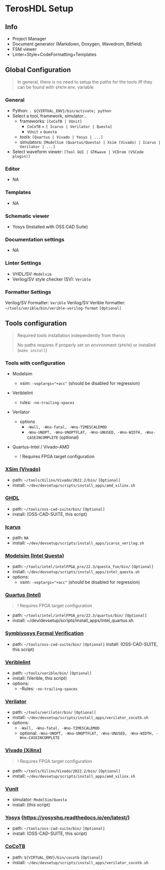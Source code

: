 # TerosHDL Setup

## Info

- Project Manager
- Document generator (Markdown, Doxygen, Wavedrom, Bitfield)
- FSM viewer
- Linter+Style+CodeFormatting+Templates

## Global Configuration

> In general, there is no need to setup the paths for the tools iff they can be found with `$PATH` env. variable

### General

- Python: `. ${VIRTUAL_ENV}/bin/activate; python`
- Select a tool, framework, simulator...
  - frameworks: `[CoCoTB | VUnit]`
    - `CoCoTB` + `[ Icarus | Verilator | Questa]`
    - `VUnit` + `Questa`
  - tools: `[Quartus | Vivado | Yosys | ...]`
  - simulators: `[ModelSim (Quartus/Questa) | Xsim (Vivado) | Icarus | Verilator | ...]`
- Select waveform viewer: `[Tool GUI | GTKwave | VCDrom (VSCode plugin)]`

### Editor

- NA

### Templates

- NA

### Schematic viewer

- Yosys (Installed with OSS CAD Suite)

### Documentation settings

- NA

### Linter Settings

- VHDL/SV: `Modelsim`
- Verilog/SV style checker (SV): `Verible`

### Formatter Settings

  Verilog/SV Formatter: `Verible`
  Verilog/SV Verible formatter: `~/tools/verible/bin/verible-verilog-format` `[Optional]`

## Tools configuration

> Required tools installation independently from theros
>
> No paths requires if properly set on environment (`$PATH`) or installed (`make install`)

### Tools with configuration

- Modelsim

  - vsim: `-voptargs="+acc"` (should be disabled for regression)
- Veriblelint

  - rules: `-no-trailing-spaces`
- Verilator

  - options
    - `-Wall, -Wno-fatal, -Wno-TIMESCALEMOD`
    - `-Wno-UNOPT, -Wno-UNOPTFLAT, -Wno-UNUSED, -Wno-WIDTH, -Wno-CASEINCOMPLETE` (optional)
- Quartus-Intel / Vivado-AMD

  - ! Requires FPGA target configuration

### [XSim (Vivado)](https://www.xilinx.com/products/design-tools/vivado.html)

- path: `~/tools/Xilinx/Vivado/2022.2/bin/` `[Optional]`
- install: `~/dev/devsetup/scripts/install_apps/amd_xilinx.sh`

### [GHDL](https://ghdl.github.io/ghdl/)

- path: `~/tools/oss-cad-suite/bin/` `[Optional]`
- install: (OSS-CAD-SUITE, this script)

### [Icarus](http://iverilog.icarus.com/)

- path: `NA`
- install: `~/dev/devsetup/scripts/install_apps/icarus_verilog.sh`

### [Modelsim (Intel Questa)](https://www.intel.com/content/www/us/en/software/programmable/quartus-prime/questa-edition.html)

- path: `~/tools/intel/intelFPGA_pro/22.3/questa_fse/bin/` `[Optional]`
- install: `~/dev/devsetup/scripts/install_apps/intel_questa.sh`
- options:
  - vsim: `-voptargs="+acc"` (should be disabled for regression)

### [Quartus (Intel)](https://www.intel.ca/content/www/ca/en/products/details/fpga/development-tools/quartus-prime.html)

> ! Requires FPGA target configuration

- path: `~/tools/intel/intelFPGA_pro/22.3/quartus/bin/` `[Optional]`
- install: ~/dev/devsetup/scripts/install_apps/intel_quartus.sh

### [Symbiyosys Formal Verification](https://symbiyosys.readthedocs.io/en/latest/)

- path: `~/tools/oss-cad-suite/bin/` `[Optional]`
  install: (OSS-CAD-SUITE, this script)

### [Veriblelint](https://chipsalliance.github.io/verible/lint.html)

- path: `~/tools/verible/bin/` `[Optional]`
- install: (Verible, this script)
- options:
  - -Rules: `-no-trailing-spaces`

### [Verilator](https://www.veripool.org/verilator/)

- path: `~/tools/verilator/bin/` `[Optional]`
- install: `~/dev/devsetup/scripts/install_apps/verilator_cocotb.sh`
- options:
  - `-Wall, -Wno-fatal, -Wno-TIMESCALEMOD`
  - optional: `-Wno-UNOPT, -Wno-UNOPTFLAT, -Wno-UNUSED, -Wno-WIDTH, -Wno-CASEINCOMPLETE`

### [Vivado (Xilinx)](https://www.xilinx.com/products/design-tools/vivado.html)

> ! Requires FPGA target configuration

- path: `~/tools/Xilinx/Vivado/2022.2/bin/` `[Optional]`
- install: `~/dev/devsetup/scripts/install_apps/amd_xilinx.sh`

### [Vunit](https://vunit.github.io/)

- simulator: `ModelSim/Questa`
- install: (this script)

### [Yosys](https://yosyshq.net/yosys/) (https://yosyshq.readthedocs.io/en/latest/)

- path: `~/tools/oss-cad-suite/bin/` `[Optional]`
- install: (OSS-CAD-SUITE, this script)

### [CoCoTB](https://docs.cocotb.org/en/stable/)

- path: `${VIRTUAL_ENV}/bin/cocotb` `[Optional]`
- install: `~/dev/devsetup/scripts/install_apps/verilator_cocotb.sh`
